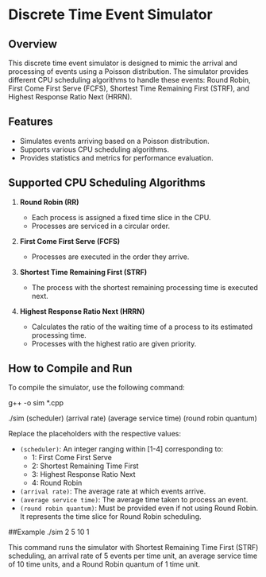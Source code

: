 # Discrete Time Event Simulator

## Overview
This discrete time event simulator is designed to mimic the arrival and processing of events using a Poisson distribution. The simulator provides different CPU scheduling algorithms to handle these events: Round Robin, First Come First Serve (FCFS), Shortest Time Remaining First (STRF), and Highest Response Ratio Next (HRRN).

## Features
- Simulates events arriving based on a Poisson distribution.
- Supports various CPU scheduling algorithms.
- Provides statistics and metrics for performance evaluation.

## Supported CPU Scheduling Algorithms
1. **Round Robin (RR)**
   - Each process is assigned a fixed time slice in the CPU.
   - Processes are serviced in a circular order.
   
2. **First Come First Serve (FCFS)**
   - Processes are executed in the order they arrive.
   
3. **Shortest Time Remaining First (STRF)**
   - The process with the shortest remaining processing time is executed next.
   
4. **Highest Response Ratio Next (HRRN)**
   - Calculates the ratio of the waiting time of a process to its estimated processing time.
   - Processes with the highest ratio are given priority.
## How to Compile and Run
To compile the simulator, use the following command:

g++ -o sim *.cpp

./sim (scheduler) (arrival rate) (average service time) (round robin quantum)

Replace the placeholders with the respective values:
- `(scheduler)`: An integer ranging within [1-4] corresponding to:
  - 1: First Come First Serve
  - 2: Shortest Remaining Time First
  - 3: Highest Response Ratio Next
  - 4: Round Robin
- `(arrival rate)`: The average rate at which events arrive.
- `(average service time)`: The average time taken to process an event.
- `(round robin quantum)`: Must be provided even if not using Round Robin. It represents the time slice for Round Robin scheduling.

##Example
./sim 2 5 10 1

This command runs the simulator with Shortest Remaining Time First (STRF) scheduling, an arrival rate of 5 events per time unit, an average service time of 10 time units, and a Round Robin quantum of 1 time unit.